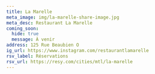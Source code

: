 ```yaml
---
title: La Marelle
meta_image: img/la-marelle-share-image.jpg
meta_desc: Restaurant La Marelle
coming_soon:
  hide: true
  message: À venir
address: 125 Rue Beaubien O
ig_url: https://www.instagram.com/restaurantlamarelle
rsv_label: Réservations
rsv_url: https://resy.com/cities/mtl/la-marelle
---
```

